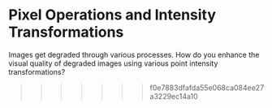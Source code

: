 # Pixel Operations and Intensity Transformations

Images get degraded through various processes. How do you enhance the visual quality of degraded images using various point intensity transformations?
>>>>>>> f0e7883dfafda55e068ca084ee27a3229ec14a10
